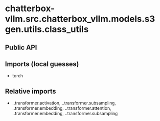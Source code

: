 # chatterbox-vllm.src.chatterbox_vllm.models.s3gen.utils.class_utils

## Public API


## Imports (local guesses)
- torch

## Relative imports
- ..transformer.activation, ..transformer.subsampling, ..transformer.embedding, ..transformer.attention, ..transformer.embedding, ..transformer.subsampling